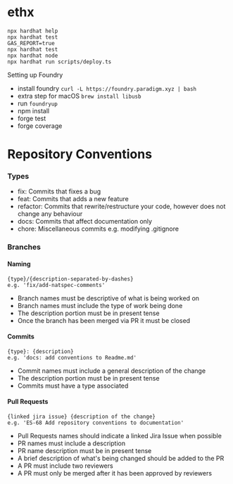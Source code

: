 # ethx

```shell
npx hardhat help
npx hardhat test
GAS_REPORT=true
npx hardhat test
npx hardhat node
npx hardhat run scripts/deploy.ts
```

Setting up Foundry

- install foundry `curl -L https://foundry.paradigm.xyz | bash `
- extra step for macOS `brew install libusb`
- run `foundryup`
- npm install
- forge test
- forge coverage

# Repository Conventions

### Types

- fix: Commits that fixes a bug
- feat: Commits that adds a new feature
- refactor: Commits that rewrite/restructure your code, however does not change any behaviour
- docs: Commits that affect documentation only
- chore: Miscellaneous commits e.g. modifying .gitignore

### Branches

#### Naming

```
{type}/{description-separated-by-dashes}
e.g. 'fix/add-natspec-comments'
```

- Branch names must be descriptive of what is being worked on
- Branch names must include the type of work being done
- The description portion must be in present tense
- Once the branch has been merged via PR it must be closed

#### Commits

```
{type}: {description}
e.g. 'docs: add conventions to Readme.md'
```

- Commit names must include a general description of the change
- The description portion must be in present tense
- Commits must have a type associated

#### Pull Requests

```
{linked jira issue} {description of the change}
e.g. 'ES-68 Add repository conventions to documentation'
```

- Pull Requests names should indicate a linked Jira Issue when possible
- PR names must include a description
- PR name description must be in present tense
- A brief description of what's being changed should be added to the PR
- A PR must include two reviewers
- A PR must only be merged after it has been approved by reviewers
